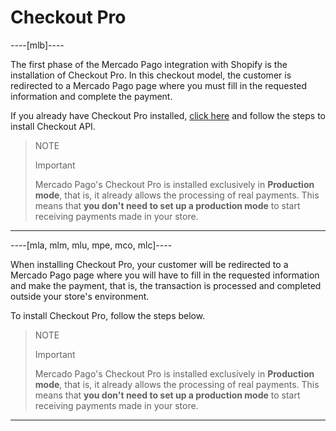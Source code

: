 # Checkout Pro

----[mlb]----

The first phase of the Mercado Pago integration with Shopify is the installation of Checkout Pro. In this checkout model, the customer is redirected to a Mercado Pago page where you must fill in the requested information and complete the payment.

If you already have Checkout Pro installed, [click here](#bookmark_checkout_api) and follow the steps to install Checkout API.

> NOTE
>
> Important
>
> Mercado Pago's Checkout Pro is installed exclusively in **Production mode**, that is, it already allows the processing of real payments. This means that **you don't need to set up a production mode** to start receiving payments made in your store.

------------

----[mla, mlm, mlu, mpe, mco, mlc]----

When installing Checkout Pro, your customer will be redirected to a Mercado Pago page where you will have to fill in the requested information and make the payment, that is, the transaction is processed and completed outside your store's environment.

To install Checkout Pro, follow the steps below.

> NOTE
>
> Important
>
> Mercado Pago's Checkout Pro is installed exclusively in **Production mode**, that is, it already allows the processing of real payments. This means that **you don't need to set up a production mode** to start receiving payments made in your store.

------------